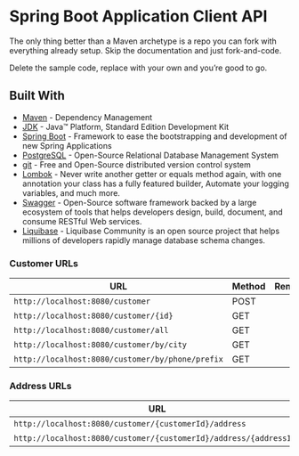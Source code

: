 # Spring Boot Application Client API

The only thing better than a Maven archetype is a repo you can fork with everything already setup. Skip the documentation and just fork-and-code.

Delete the sample code, replace with your own and you’re good to go.

## Built With

* 	[Maven](https://maven.apache.org/) - Dependency Management
* 	[JDK](http://www.oracle.com/technetwork/java/javase/downloads/jdk8-downloads-2133151.html) - Java™ Platform, Standard Edition Development Kit
* 	[Spring Boot](https://spring.io/projects/spring-boot) - Framework to ease the bootstrapping and development of new Spring Applications
* 	[PostgreSQL](https://www.postgresql.org/) - Open-Source Relational Database Management System
* 	[git](https://git-scm.com/) - Free and Open-Source distributed version control system
* 	[Lombok](https://projectlombok.org/) - Never write another getter or equals method again, with one annotation your class has a fully featured builder, Automate your logging variables, and much more.
* 	[Swagger](https://swagger.io/) - Open-Source software framework backed by a large ecosystem of tools that helps developers design, build, document, and consume RESTful Web services.
* 	[Liquibase](https://www.liquibase.org/) - Liquibase Community is an open source project that helps millions of developers rapidly manage database schema changes.


### Customer URLs

|  URL |  Method | Remarks |
|----------|--------------|--------------|
|`http://localhost:8080/customer`                           | POST | 
|`http://localhost:8080/customer/{id}`                           | GET | 
|`http://localhost:8080/customer/all`                       | GET | |
|`http://localhost:8080/customer/by/city`                 | GET | |
|`http://localhost:8080/customer/by/phone/prefix` | GET | |

### Address URLs

|  URL |  Method | Remarks |
|----------|--------------|--------------|
|`http://localhost:8080/customer/{customerId}/address`                         | POST |
|`http://localhost:8080/customer/{customerId}/address/{addressId}`                       | DELETE |                                                                                     |"# ClientApi" 
